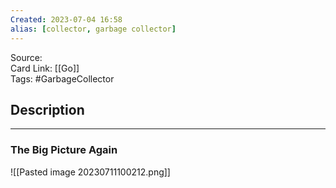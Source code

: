 ```yaml
---
Created: 2023-07-04 16:58
alias: [collector, garbage collector]
---
```


Source:  
Card Link: [[Go]]  
Tags: #GarbageCollector

## Description
---
### The Big Picture Again

![[Pasted image 20230711100212.png]]
